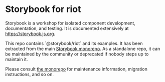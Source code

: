 # Storybook for riot

Storybook is a workshop for isolated component development, documentation, and testing. It is documented extensively at https://storybook.js.org.

This repo contains \`@storybook/riot\` and its examples. It has been extracted from the main [Storybook monorepo](https://github.com/storybookjs/storybook).
As a standalone repo, it can be maintained by the community or deprecated if nobody steps up to maintain it.

Please consult [the monorepo](https://github.com/storybookjs/storybook) for maintenance information, migration instructions, and so on.
